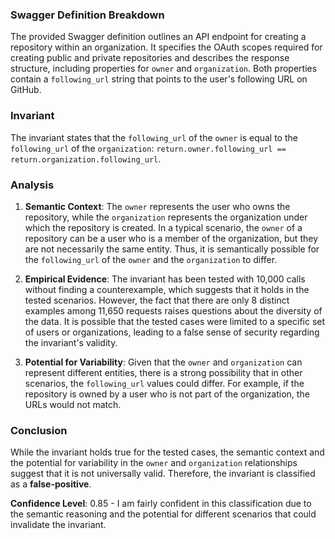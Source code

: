 ### Swagger Definition Breakdown
The provided Swagger definition outlines an API endpoint for creating a repository within an organization. It specifies the OAuth scopes required for creating public and private repositories and describes the response structure, including properties for `owner` and `organization`. Both properties contain a `following_url` string that points to the user's following URL on GitHub.

### Invariant
The invariant states that the `following_url` of the `owner` is equal to the `following_url` of the `organization`: `return.owner.following_url == return.organization.following_url`. 

### Analysis
1. **Semantic Context**: The `owner` represents the user who owns the repository, while the `organization` represents the organization under which the repository is created. In a typical scenario, the `owner` of a repository can be a user who is a member of the organization, but they are not necessarily the same entity. Thus, it is semantically possible for the `following_url` of the `owner` and the `organization` to differ.

2. **Empirical Evidence**: The invariant has been tested with 10,000 calls without finding a counterexample, which suggests that it holds in the tested scenarios. However, the fact that there are only 8 distinct examples among 11,650 requests raises questions about the diversity of the data. It is possible that the tested cases were limited to a specific set of users or organizations, leading to a false sense of security regarding the invariant's validity.

3. **Potential for Variability**: Given that the `owner` and `organization` can represent different entities, there is a strong possibility that in other scenarios, the `following_url` values could differ. For example, if the repository is owned by a user who is not part of the organization, the URLs would not match.

### Conclusion
While the invariant holds true for the tested cases, the semantic context and the potential for variability in the `owner` and `organization` relationships suggest that it is not universally valid. Therefore, the invariant is classified as a **false-positive**. 

**Confidence Level**: 0.85 - I am fairly confident in this classification due to the semantic reasoning and the potential for different scenarios that could invalidate the invariant.
